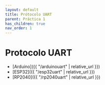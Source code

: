 ```yaml
---
layout: default
title: Prótocolo UART
parent: Práctica 1
has_children: true
nav_order: 1
---
```


# Protocolo UART

- [Arduino]({{ "/arduinouart" | relative_url }})
- [ESP32]({{ "/esp32uart" | relative_url }})
- [RP2040]({{ "/rp2040uart" | relative_url }})
